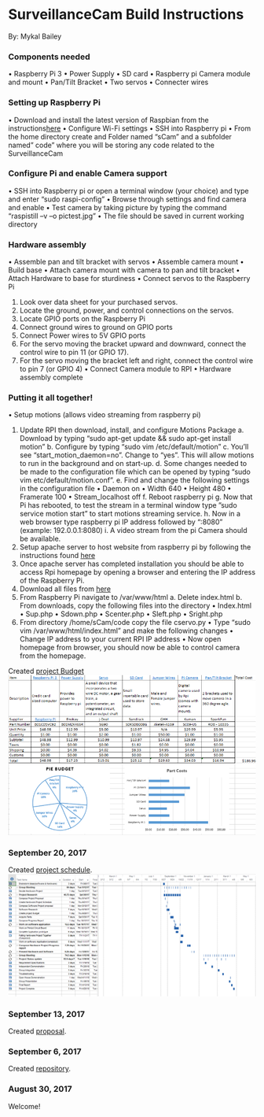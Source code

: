 # SurveillanceCam Build Instructions

By: Mykal Bailey

### Components needed

•	Raspberry Pi 3
•	Power Supply
•	SD card
•	Raspberry pi Camera module and mount
•	Pan/Tilt Bracket
•	Two servos
•	Connecter wires

### Setting up Raspberry Pi

•	Download and install the latest version of Raspbian from the instructions[here](https://www.raspberrypi.org/help/noobs-setup/2/)
•	Configure Wi-Fi settings
•	SSH into Raspberry pi
•	From the home directory create and Folder named “sCam” and a subfolder named” code” where you will be storing any code related to the SurveillanceCam

### Configure Pi and enable Camera support

•	SSH into Raspberry pi or open a terminal window (your choice) and type and enter “sudo raspi-config”
•	Browse through settings and find camera and enable
•	Test camera by taking picture by typing the command “raspistill –v –o pictest.jpg”
•	The file should be saved in current working directory

### Hardware assembly

•	Assemble pan and tilt bracket with servos
•	Assemble camera mount
•	Build base
•	Attach camera mount with camera to pan and tilt bracket
•	Attach Hardware to base for sturdiness
•	Connect servos to the Raspberry Pi
  1.	Look over data sheet for your purchased servos.
  2.	Locate the ground, power, and control connections on the servos.
  3.	Locate GPIO ports on the Raspberry Pi
  4.	Connect ground wires to ground on GPIO ports
  5.	Connect Power wires to 5V GPIO ports
  6.	For the servo moving the bracket upward and downward, connect the control wire to pin 11 (or GPIO 17).
  7.	For the servo moving the bracket left and right, connect the control wire to pin 7 (or GPIO 4)
•	Connect Camera module to RPI
•	Hardware assembly complete

### Putting it all together!

•	Setup motions (allows video streaming from raspberry pi)
  1.	Update RPI then download, install, and configure Motions Package
    a.	Download by typing “sudo apt-get update && sudo apt-get install motion”
    b.	Configure by typing “sudo vim /etc/default/motion”
    c.	You’ll see “start_motion_daemon=no”.  Change to “yes”.  This will allow motions to run in the background and on start-up.
    d.	Some changes needed to be made to the configuration file which can be opened by typing “sudo vim etc/default/motion.conf”.
    e.	Find and change the following settings in the configuration file
      •	Daemon on
      •	Width 640
      •	Height 480
      •	Framerate 100
      •	Stream_localhost off
    f.	Reboot raspberry pi
    g.	Now that Pi has rebooted, to test the stream in a terminal window type ”sudo service motion start” to start motions streaming service.
    h.	Now in a web browser type raspberry pi IP address followed by “:8080” (example: 192.0.0.1:8080)
    i.	A video stream from the pi Camera should be available.
  2.	Setup apache server to host website from raspberry pi by following the instructions found [here](https://www.raspberrypi.org/documentation/remote-access/web-server/apache.md)
  3.	Once apache server has completed installation you should be able to access Rpi homepage by opening a browser and entering the IP address of the Raspberry Pi.
  4.	Download all files from [here](https://github.com/mykalbailey/Surveillance-Cam/Scripts)
  5.	From Raspberry Pi navigate to /var/www/html
    a.  Delete index.html
    b.  From downloads, copy the following files into the directory
      •	Index.html
      •	Sup.php
      •	Sdown.php
      •	Scenter.php
      •	Sleft.php
      •	Sright.php
  6.	From directory /home/sCam/code copy the file cservo.py
•	Type “sudo vim /var/www/html/index.html” and make the following changes
•	Change IP address to your current RPI IP address
•	Now open homepage from browser, you should now be able to control camera from the homepage.


Created [project Budget](https://github.com/mykalbailey/Surveillance-Cam/blob/master/Budget.xlsx)
![Image of Budget](https://github.com/mykalbailey/Surveillance-Cam/blob/master/Project%20Budget%20image.PNG)

### September 20, 2017

Created [project schedule](https://github.com/mykalbailey/Surveillance-Cam/blob/master/Project%20Schedule.mpp).  
![Image of Schedule](https://github.com/mykalbailey/Surveillance-Cam/blob/master/Project%20Schedule%20Pic.PNG)

### September 13, 2017

Created [proposal](https://github.com/mykalbailey/Surveillance-Cam/blob/master/Project%20Proposal.docx).

### September 6, 2017

Created [repository](https://github.com/mykalbailey/Surveillance-Cam).

### August 30, 2017

Welcome!
